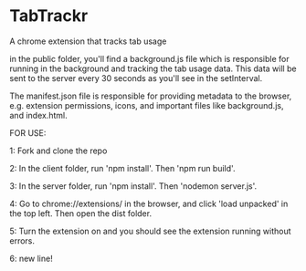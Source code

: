 # TabTrackr
A chrome extension that tracks tab usage

in the public folder, you'll find a background.js file which is responsible for running in the background and tracking the tab usage data. This data will be sent to the server every 30 seconds as you'll see in the setInterval.

The manifest.json file is responsible for providing metadata to the browser, e.g. extension permissions, icons, and important files like background.js, and index.html.


FOR USE:

1: Fork and clone the repo

2: In the client folder, run 'npm install'. Then 'npm run build'.

3: In the server folder, run 'npm install'. Then 'nodemon server.js'.

4: Go to chrome://extensions/ in the browser, and click 'load unpacked' in the top left. Then open the dist folder.

5: Turn the extension on and you should see the extension running without errors.

6: new line!